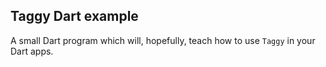 ## Taggy Dart example

A small Dart program which will, hopefully, teach how to use `Taggy` in your Dart apps.
